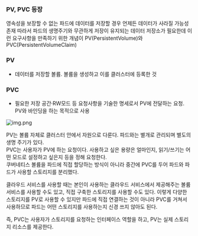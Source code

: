 ### PV, PVC 등장
영속성을 보장할 수 없는 파드에 데이터를 저장할 경우 언제든 데이터가 사라질 가능성 존재
따라서 파드의 생명주기와 무관하게 저장이 유지되는 데이터 저장소가 필요한데 이런 요구사항을 만족하기 위한 개념이 PV(PersistentVolume)와 PVC(PersistentVolumeClaim)

### PV
* 데이터를 저장할 볼륨. 볼륨을 생성하고 이를 클러스터에 등록한 것  

### PVC
* 필요한 저장 공간·RW모드 등 요청사항을 기술한 명세로서 PV에 전달하는 요청. PV와 바인딩을 하는 목적으로 사용

![img.png](./../image/pv.png)

PV는 볼륨 자체로 클러스터 안에서 자원으로 다룬다. 파드와는 별개로 관리되며 별도의 생명 주기가 있다.  
PVC는 사용자가 PV에 하는 요청이다. 사용하고 싶은 용량은 얼마인지, 읽기/쓰기는 어떤 모드로 설정하고 싶은지 등을 정해 요청한다.  
쿠버네티스 볼륨을 파드에 직접 할당하는 방식이 아니라 중간에 PVC를 두어 파드와 파드가 사용할 스토리지를 분리했다.   

클라우드 서비스를 사용할 때는 본인이 사용하는 클라우드 서비스에서 제공해주는 볼륨 서비스를 사용할 수도 있고, 직접 구축한 스토리지를 사용할 수도 있다.
이렇게 다양한 스토리지를 PV로 사용할 수 있지만 파드에 직접 연결하는 것이 아니라 PVC를 거쳐서 사용하므로 파드는 어떤 스토리지를 사용하는지 신경 쓰지 않아도 된다.  

즉, PVC는 사용자가 스토리지를 요청하는 인터페이스 역할을 하고, PV는 실제 스토리지 리소스를 제공한다.